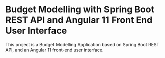 # Budget Modelling with Spring Boot REST API and Angular 11 Front End User Interface
This project is a Budget Modelling Application based on Spring Boot REST API,
and an Angular 11 front-end user interface.
